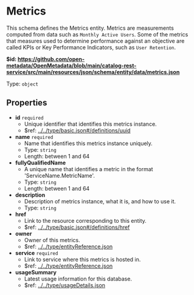 # Metrics

This schema defines the Metrics entity. Metrics are measurements computed from data such as `Monthly Active Users`. Some of the metrics that measures used to determine performance against an objective are called KPIs or Key Performance Indicators, such as `User Retention`.

<b id="httpsgithub.comopen-metadataopenmetadatablobmaincatalog-rest-servicesrcmainresourcesjsonschemaentitydatametrics.json">&#36;id: https://github.com/open-metadata/OpenMetadata/blob/main/catalog-rest-service/src/main/resources/json/schema/entity/data/metrics.json</b>

Type: `object`

## Properties
 - <b id="#https://github.com/open-metadata/OpenMetadata/blob/main/catalog-rest-service/src/main/resources/json/schema/entity/data/metrics.json/properties/id">id</b> `required`
	 - Unique identifier that identifies this metrics instance.
	 - &#36;ref: [../../type/basic.json#/definitions/uuid](#....typebasic.jsondefinitionsuuid)
 - <b id="#https://github.com/open-metadata/OpenMetadata/blob/main/catalog-rest-service/src/main/resources/json/schema/entity/data/metrics.json/properties/name">name</b> `required`
	 - Name that identifies this metrics instance uniquely.
	 - Type: `string`
	 - Length: between 1 and 64
 - <b id="#https://github.com/open-metadata/OpenMetadata/blob/main/catalog-rest-service/src/main/resources/json/schema/entity/data/metrics.json/properties/fullyQualifiedName">fullyQualifiedName</b>
	 - A unique name that identifies a metric in the format 'ServiceName.MetricName'.
	 - Type: `string`
	 - Length: between 1 and 64
 - <b id="#https://github.com/open-metadata/OpenMetadata/blob/main/catalog-rest-service/src/main/resources/json/schema/entity/data/metrics.json/properties/description">description</b>
	 - Description of metrics instance, what it is, and how to use it.
	 - Type: `string`
 - <b id="#https://github.com/open-metadata/OpenMetadata/blob/main/catalog-rest-service/src/main/resources/json/schema/entity/data/metrics.json/properties/href">href</b>
	 - Link to the resource corresponding to this entity.
	 - &#36;ref: [../../type/basic.json#/definitions/href](#....typebasic.jsondefinitionshref)
 - <b id="#https://github.com/open-metadata/OpenMetadata/blob/main/catalog-rest-service/src/main/resources/json/schema/entity/data/metrics.json/properties/owner">owner</b>
	 - Owner of this metrics.
	 - &#36;ref: [../../type/entityReference.json](#....typeentityreference.json)
 - <b id="#https://github.com/open-metadata/OpenMetadata/blob/main/catalog-rest-service/src/main/resources/json/schema/entity/data/metrics.json/properties/service">service</b> `required`
	 - Link to service where this metrics is hosted in.
	 - &#36;ref: [../../type/entityReference.json](#....typeentityreference.json)
 - <b id="#https://github.com/open-metadata/OpenMetadata/blob/main/catalog-rest-service/src/main/resources/json/schema/entity/data/metrics.json/properties/usageSummary">usageSummary</b>
	 - Latest usage information for this database.
	 - &#36;ref: [../../type/usageDetails.json](#....typeusagedetails.json)
